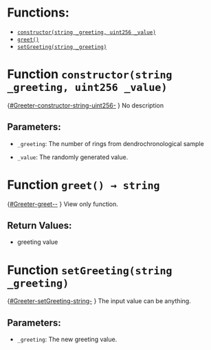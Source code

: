 

# Functions:
- [`constructor(string _greeting, uint256 _value)`](#Greeter-constructor-string-uint256-)
- [`greet()`](#Greeter-greet--)
- [`setGreeting(string _greeting)`](#Greeter-setGreeting-string-)


# Function `constructor(string _greeting, uint256 _value)` 
{[#Greeter-constructor-string-uint256-](#Greeter-constructor-string-uint256-) }
No description
## Parameters:
- `_greeting`: The number of rings from dendrochronological sample

- `_value`: The randomly generated value.
# Function `greet() → string` 
{[#Greeter-greet--](#Greeter-greet--) }
View only function. 

## Return Values:
- greeting value
# Function `setGreeting(string _greeting)` 
{[#Greeter-setGreeting-string-](#Greeter-setGreeting-string-) }
The input value can be anything.

## Parameters:
- `_greeting`: The new greeting value.

